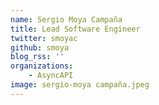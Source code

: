 ```yaml
---
name: Sergio Moya Campaña
title: Lead Software Engineer
twitter: smoyac
github: smoya
blog_rss: ''
organizations:
    - AsyncAPI
image: sergio-moya campaña.jpeg
---
```

